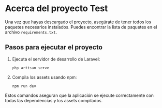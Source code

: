# Acerca del proyecto Test


Una vez que hayas descargado el proyecto, asegúrate de tener todos los paquetes necesarios instalados. Puedes encontrar la lista de paquetes en el archivo `requirements.txt`.

## Pasos para ejecutar el proyecto

1. Ejecuta el servidor de desarrollo de Laravel:

    ```bash
    php artisan serve
    ```

2. Compila los assets usando npm:

    ```bash
    npm run dev
    ```

Estos comandos aseguran que la aplicación se ejecute correctamente con todas las dependencias y los assets compilados.